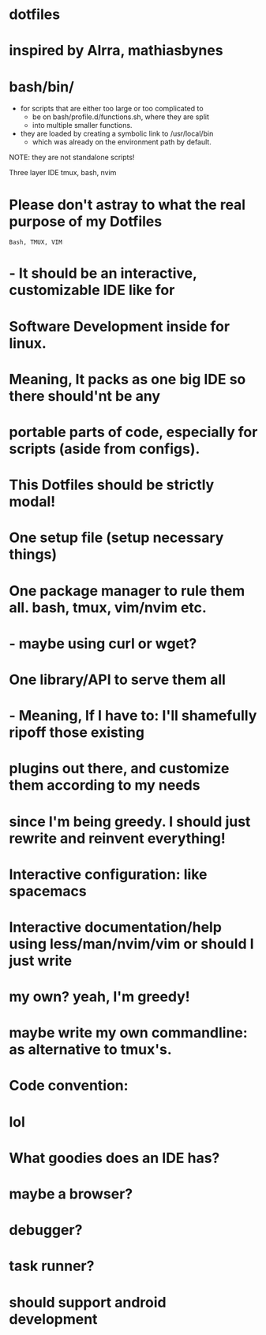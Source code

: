 # dotfiles
# inspired by Alrra, mathiasbynes

# bash/bin/
  - for scripts that are either too large or too complicated to
    - be on bash/profile.d/functions.sh, where they are split
    - into multiple smaller functions.
  - they are loaded by creating a symbolic link to /usr/local/bin
    - which was already on the environment path by default.

  NOTE: they are not standalone scripts!

  Three layer IDE tmux, bash, nvim

# Please don't astray to what the real purpose of my Dotfiles

    Bash, TMUX, VIM
# - It should be an interactive, customizable IDE like for
#   Software Development inside for linux.

# Meaning, It packs as one big IDE so there should'nt be any
# portable parts of code, especially for scripts (aside from configs).

# This Dotfiles should be strictly modal!

# One setup file (setup necessary things)
# One package manager to rule them all. bash, tmux, vim/nvim etc.
# - maybe using curl or wget?

# One library/API to serve them all
# - Meaning, If I have to: I'll shamefully ripoff those existing
#   plugins out there, and customize them according to my needs

# since I'm being greedy. I should just rewrite and  reinvent everything!

# Interactive configuration: like spacemacs

# Interactive documentation/help using less/man/nvim/vim or should I just write
# my own? yeah, I'm greedy!


# maybe write my own commandline: as alternative to tmux's.

# Code convention:
# lol

# What goodies does an IDE has?
# maybe a browser?
# debugger?
# task runner?
# should support android development
